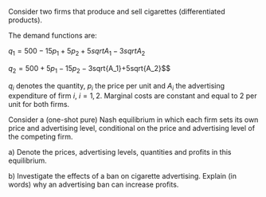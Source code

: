 Consider two firms that produce and sell cigarettes (differentiated products).

The demand functions are:

$q_1=500-15p_1+5p_2+5sqrt{A_1}-3sqrt{A_2}$

$q_2=500+5p_1-15p_2-3$sqrt{A_1}$+5$sqrt{A_2}$$

$q_i$ denotes the quantity, $p_i$ the price per unit and $A_i$ the advertising expenditure of firm $i$, $i=1,2$.
Marginal costs are constant and equal to 2 per unit for both firms. 

Consider a (one-shot pure) Nash equilibrium in which each firm sets its own price and advertising level, conditional on the price and advertising level of the competing firm. 

a) Denote the prices, advertising levels, quantities and profits in this equilibrium.



b) Investigate the effects of a ban on cigarette advertising. Explain (in words) why an advertising ban can increase profits. 
